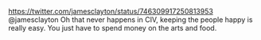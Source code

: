 https://twitter.com/jamesclayton/status/746309917250813953 @jamesclayton Oh that never happens in CIV, keeping the people happy is really easy. You just have to spend money on the arts and food.